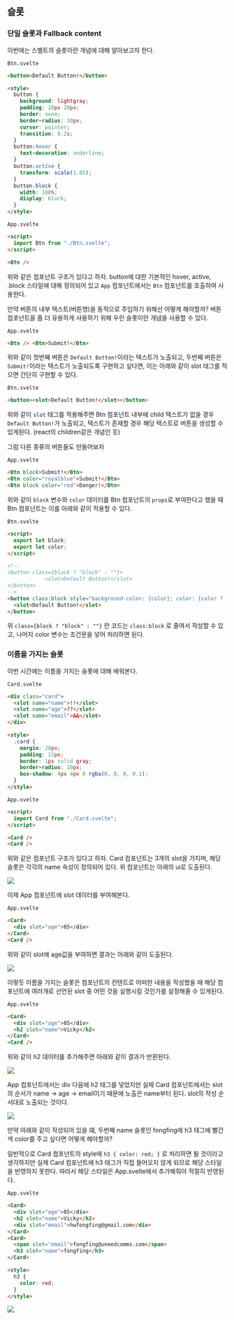 ﻿## 슬롯

### 단일 슬롯과 Fallback content

이번에는 스벨트의 슬롯이란 개념에 대해 알아보고자 한다.

`Btn.svelte`

```html
<button>Default Button!</button>

<style>
  button {
    background: lightgray;
    padding: 10px 20px;
    border: none;
    border-radius: 10px;
    cursor: pointer;
    transition: 0.2s;
  }
  button:hover {
    text-decoration: underline;
  }
  button:active {
    transform: scale(1.05);
  }
  button.block {
    width: 100%;
    display: block;
  }
</style>
```

`App.svelte`

```html
<script>
  import Btn from "./Btn.svelte";
</script>

<Btn />
```

위와 같은 컴포넌트 구조가 있다고 하자. button에 대한 기본적인 hover, active, .block 스타일에 대해 정의되어 있고 `App` 컴포넌트에서는 `Btn` 컴포넌트를 호출하여 사용한다.

만약 버튼의 내부 텍스트(버튼명)을 동적으로 주입하기 위해선 어떻게 해야할까?
버튼 컴포넌트을 좀 더 유용하게 사용하기 위해 우린 슬롯이란 개념을 사용할 수 있다.

`App.svelte`

```html
<Btn /> <Btn>Submit!</Btn>
```

위와 같이 첫번째 버튼은 `Default Button!`이라는 텍스트가 노출되고, 두번째 버튼은 `Submit!`이라는 텍스트가 노출되도록 구현하고 싶다면, 이는 아래와 같이 slot 태그를 적으면 간단히 구현할 수 있다.

`Btn.svelte`

```html
<button><slot>Default Button!</slot></button>
```

위와 같이 `slot` 태그를 적용해주면 Btn 컴포넌트 내부에 child 텍스트가 없을 경우 `Default Button!`가 노출되고, 텍스트가 존재할 경우 해당 텍스트로 버튼을 생성할 수 있게된다. (react의 children같은 개념인 듯)

그럼 다른 종류의 버튼들도 만들어보자

`App.svelte`

```html
<Btn block>Submit!</Btn>
<Btn color="royalblue">Submit!</Btn>
<Btn block color="red">Danger!</Btn>
```

위와 같이 `block` 변수와 `color` 데이터를 Btn 컴포넌트의 `props`로 부여한다고 했을 때 Btn 컴포넌트는 이를 아래와 같이 적용할 수 있다.

`Btn.svelte`

```html
<script>
  export let block;
  export let color;
</script>

<!--
<button class={block ? "block" : ""}>
			<slot>Default Button!</slot>
</button>
-->
<button class:block style="background-color: {color}; color: {color ? 'white' : ''};">
  <slot>Default Button!</slot>
</button>
```

위 `class={block ? "block" : ""}` 란 코드는 `class:block` 로 줄여서 작성할 수 있고, 나머지 color 변수는 조건문을 넣어 처리하면 된다.

### 이름을 가지는 슬롯

이번 시간에는 이름을 가지는 슬롯에 대해 배워본다.

`Card.svelte`

```html
<div class="card">
  <slot name="name">!!</slot>
  <slot name="age">??</slot>
  <slot name="email">&&</slot>
</div>

<style>
  .card {
    margin: 20px;
    padding: 12px;
    border: 1px solid gray;
    border-radius: 10px;
    box-shadow: 4px 4px 0 rgba(0, 0, 0, 0.1);
  }
</style>
```

`App.svelte`

```html
<script>
  import Card from "./Card.svelte";
</script>

<Card />
<Card />
```

위와 같은 컴포넌트 구조가 있다고 하자. Card 컴포넌트는 3개의 slot을 가지며, 해당 슬롯은 각각의 name 속성이 정의되어 있다. 위 컴포넌트는 아래의 ui로 도출된다.

![](../img/220809-1.png)

이제 App 컴포넌트에 slot 데이터를 부여해본다.

`App.svelte`

```html
<Card>
  <div slot="age">85</div>
</Card>
<Card />
```

위와 같이 slot에 age값을 부여하면 결과는 아래와 같이 도출된다.

![](../img/220809-2.png)

이렇듯 이름을 가지는 슬롯은 컴포넌트의 컨텐트로 어떠한 내용을 작성했을 때 해당 컴포넌트에 여러개로 선언된 slot 중 어떤 것을 실행시킬 것인가를 설정해줄 수 있게된다.

`App.svelte`

```html
<Card>
  <div slot="age">85</div>
  <h2 slot="name">Vicky</h2>
</Card>
<Card />
```

위와 같이 h2 데이터를 추가해주면 아래와 같이 결과가 반환된다.

![](../img/220809-3.png)

App 컴포넌트에서는 div 다음에 h2 태그를 넣었지만 실제 Card 컴포넌트에서는 slot의 순서가 name → age → email이기 때문에 노출은 name부터 된다. slot의 작성 순서대로 노출되는 것이다.

![](../img/220809-4.png)

만약 아래와 같이 작성되어 있을 떄, 두번째 name 슬롯인 fongfing에 h3 태그에 빨간색 color를 주고 싶다면 어떻게 해야할까?

일반적으로 Card 컴포넌트의 style에 `h3 { color: red; }` 로 처리하면 될 것이라고 생각하지만 실제 Card 컴포넌트에 h3 태그가 직접 들어오지 않게 되므로 해당 스타일을 반영하지 못한다. 따라서 해당 스타일은 App.svelte에서 추가해줘야 적절히 반영된다.

`App.svelte`

```html
<Card>
  <div slot="age">85</div>
  <h2 slot="name">Vicky</h2>
  <div slot="email">hwfongfing@gmail.com</div>
</Card>
<Card>
  <span slot="email">fongfing@uneedcomms.com</span>
  <h3 slot="name">fongfing</h3>
</Card>

<style>
  h3 {
    color: red;
  }
</style>
```

![](../img/220809-5.png)
